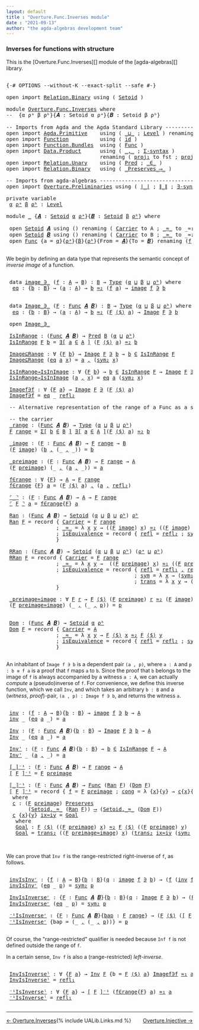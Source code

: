 ```yaml
---
layout: default
title : "Overture.Func.Inverses module"
date : "2021-09-13"
author: "the agda-algebras development team"
---
```


### <a id="inverses-for-functions-with-structure">Inverses for functions with structure</a>

This is the [Overture.Func.Inverses][] module of the [agda-algebras][] library.

<pre class="Agda">

<a id="319" class="Symbol">{-#</a> <a id="323" class="Keyword">OPTIONS</a> <a id="331" class="Pragma">--without-K</a> <a id="343" class="Pragma">--exact-split</a> <a id="357" class="Pragma">--safe</a> <a id="364" class="Symbol">#-}</a>

<a id="369" class="Keyword">open</a> <a id="374" class="Keyword">import</a> <a id="381" href="Relation.Binary.html" class="Module">Relation.Binary</a> <a id="397" class="Keyword">using</a> <a id="403" class="Symbol">(</a> <a id="405" href="Relation.Binary.Bundles.html#1009" class="Record">Setoid</a> <a id="412" class="Symbol">)</a>

<a id="415" class="Keyword">module</a> <a id="422" href="Overture.Func.Inverses.html" class="Module">Overture.Func.Inverses</a> <a id="445" class="Keyword">where</a>
<a id="451" class="Comment">--  {α ρᵃ β ρᵇ}{𝑨 : Setoid α ρᵃ}{𝑩 : Setoid β ρᵇ} </a>

<a id="503" class="Comment">-- Imports from Agda and the Agda Standard Library --------------------</a>
<a id="575" class="Keyword">open</a> <a id="580" class="Keyword">import</a> <a id="587" href="Agda.Primitive.html" class="Module">Agda.Primitive</a>    <a id="605" class="Keyword">using</a> <a id="611" class="Symbol">(</a> <a id="613" href="Agda.Primitive.html#810" class="Primitive Operator">_⊔_</a> <a id="617" class="Symbol">;</a> <a id="619" href="Agda.Primitive.html#597" class="Postulate">Level</a> <a id="625" class="Symbol">)</a> <a id="627" class="Keyword">renaming</a> <a id="636" class="Symbol">(</a> <a id="638" href="Agda.Primitive.html#326" class="Primitive">Set</a> <a id="642" class="Symbol">to</a> <a id="645" class="Primitive">Type</a> <a id="650" class="Symbol">)</a>
<a id="652" class="Keyword">open</a> <a id="657" class="Keyword">import</a> <a id="664" href="Function.html" class="Module">Function</a>          <a id="682" class="Keyword">using</a> <a id="688" class="Symbol">(</a> <a id="690" href="Function.Base.html#615" class="Function">id</a> <a id="693" class="Symbol">)</a>
<a id="695" class="Keyword">open</a> <a id="700" class="Keyword">import</a> <a id="707" href="Function.Bundles.html" class="Module">Function.Bundles</a>  <a id="725" class="Keyword">using</a> <a id="731" class="Symbol">(</a> <a id="733" href="Function.Bundles.html#1868" class="Record">Func</a> <a id="738" class="Symbol">)</a>
<a id="740" class="Keyword">open</a> <a id="745" class="Keyword">import</a> <a id="752" href="Data.Product.html" class="Module">Data.Product</a>      <a id="770" class="Keyword">using</a> <a id="776" class="Symbol">(</a> <a id="778" href="Agda.Builtin.Sigma.html#236" class="InductiveConstructor Operator">_,_</a> <a id="782" class="Symbol">;</a> <a id="784" href="Data.Product.html#916" class="Function">Σ-syntax</a> <a id="793" class="Symbol">)</a>
                              <a id="825" class="Keyword">renaming</a> <a id="834" class="Symbol">(</a> <a id="836" href="Agda.Builtin.Sigma.html#252" class="Field">proj₁</a> <a id="842" class="Symbol">to</a> <a id="845" class="Field">fst</a> <a id="849" class="Symbol">;</a> <a id="851" href="Agda.Builtin.Sigma.html#264" class="Field">proj₂</a> <a id="857" class="Symbol">to</a> <a id="860" class="Field">snd</a> <a id="864" class="Symbol">;</a> <a id="866" href="Data.Product.html#1167" class="Function Operator">_×_</a> <a id="870" class="Symbol">to</a> <a id="873" class="Function Operator">_∧_</a><a id="876" class="Symbol">)</a>
<a id="878" class="Keyword">open</a> <a id="883" class="Keyword">import</a> <a id="890" href="Relation.Unary.html" class="Module">Relation.Unary</a>    <a id="908" class="Keyword">using</a> <a id="914" class="Symbol">(</a> <a id="916" href="Relation.Unary.html#1101" class="Function">Pred</a> <a id="921" class="Symbol">;</a> <a id="923" href="Relation.Unary.html#1523" class="Function Operator">_∈_</a> <a id="927" class="Symbol">)</a>
<a id="929" class="Keyword">open</a> <a id="934" class="Keyword">import</a> <a id="941" href="Relation.Binary.html" class="Module">Relation.Binary</a>   <a id="959" class="Keyword">using</a> <a id="965" class="Symbol">(</a> <a id="967" href="Relation.Binary.Core.html#1563" class="Function Operator">_Preserves_⟶_</a> <a id="981" class="Symbol">)</a>

<a id="984" class="Comment">-- Imports from agda-algebras -----------------------------------------</a>
<a id="1056" class="Keyword">open</a> <a id="1061" class="Keyword">import</a> <a id="1068" href="Overture.Preliminaries.html" class="Module">Overture.Preliminaries</a> <a id="1091" class="Keyword">using</a> <a id="1097" class="Symbol">(</a> <a id="1099" href="Overture.Preliminaries.html#4383" class="Function Operator">∣_∣</a> <a id="1103" class="Symbol">;</a> <a id="1105" href="Overture.Preliminaries.html#4421" class="Function Operator">∥_∥</a> <a id="1109" class="Symbol">;</a> <a id="1111" href="Overture.Preliminaries.html#5626" class="Function">∃-syntax</a> <a id="1120" class="Symbol">)</a>

<a id="1123" class="Keyword">private</a> <a id="1131" class="Keyword">variable</a>
 <a id="1141" href="Overture.Func.Inverses.html#1141" class="Generalizable">α</a> <a id="1143" href="Overture.Func.Inverses.html#1143" class="Generalizable">ρᵃ</a> <a id="1146" href="Overture.Func.Inverses.html#1146" class="Generalizable">β</a> <a id="1148" href="Overture.Func.Inverses.html#1148" class="Generalizable">ρᵇ</a> <a id="1151" class="Symbol">:</a> <a id="1153" href="Agda.Primitive.html#597" class="Postulate">Level</a>

<a id="1160" class="Keyword">module</a> <a id="1167" href="Overture.Func.Inverses.html#1167" class="Module">_</a> <a id="1169" class="Symbol">{</a><a id="1170" href="Overture.Func.Inverses.html#1170" class="Bound">𝑨</a> <a id="1172" class="Symbol">:</a> <a id="1174" href="Relation.Binary.Bundles.html#1009" class="Record">Setoid</a> <a id="1181" href="Overture.Func.Inverses.html#1141" class="Generalizable">α</a> <a id="1183" href="Overture.Func.Inverses.html#1143" class="Generalizable">ρᵃ</a><a id="1185" class="Symbol">}{</a><a id="1187" href="Overture.Func.Inverses.html#1187" class="Bound">𝑩</a> <a id="1189" class="Symbol">:</a> <a id="1191" href="Relation.Binary.Bundles.html#1009" class="Record">Setoid</a> <a id="1198" href="Overture.Func.Inverses.html#1146" class="Generalizable">β</a> <a id="1200" href="Overture.Func.Inverses.html#1148" class="Generalizable">ρᵇ</a><a id="1202" class="Symbol">}</a> <a id="1204" class="Keyword">where</a>

 <a id="1212" class="Keyword">open</a> <a id="1217" href="Relation.Binary.Bundles.html#1009" class="Module">Setoid</a> <a id="1224" href="Overture.Func.Inverses.html#1170" class="Bound">𝑨</a> <a id="1226" class="Keyword">using</a> <a id="1232" class="Symbol">()</a> <a id="1235" class="Keyword">renaming</a> <a id="1244" class="Symbol">(</a> <a id="1246" href="Relation.Binary.Bundles.html#1072" class="Field">Carrier</a> <a id="1254" class="Symbol">to</a> <a id="1257" class="Field">A</a> <a id="1259" class="Symbol">;</a> <a id="1261" href="Relation.Binary.Bundles.html#1098" class="Field Operator">_≈_</a> <a id="1265" class="Symbol">to</a> <a id="1268" class="Field Operator">_≈₁_</a> <a id="1273" class="Symbol">;</a> <a id="1275" href="Relation.Binary.Structures.html#1568" class="Function">refl</a> <a id="1280" class="Symbol">to</a> <a id="1283" class="Function">refl₁</a> <a id="1289" class="Symbol">;</a> <a id="1291" href="Relation.Binary.Structures.html#1594" class="Function">sym</a> <a id="1295" class="Symbol">to</a> <a id="1298" class="Function">sym₁</a> <a id="1303" class="Symbol">;</a> <a id="1305" href="Relation.Binary.Structures.html#1620" class="Function">trans</a> <a id="1311" class="Symbol">to</a> <a id="1314" class="Function">trans₁</a> <a id="1321" class="Symbol">)</a>
 <a id="1324" class="Keyword">open</a> <a id="1329" href="Relation.Binary.Bundles.html#1009" class="Module">Setoid</a> <a id="1336" href="Overture.Func.Inverses.html#1187" class="Bound">𝑩</a> <a id="1338" class="Keyword">using</a> <a id="1344" class="Symbol">()</a> <a id="1347" class="Keyword">renaming</a> <a id="1356" class="Symbol">(</a> <a id="1358" href="Relation.Binary.Bundles.html#1072" class="Field">Carrier</a> <a id="1366" class="Symbol">to</a> <a id="1369" class="Field">B</a> <a id="1371" class="Symbol">;</a> <a id="1373" href="Relation.Binary.Bundles.html#1098" class="Field Operator">_≈_</a> <a id="1377" class="Symbol">to</a> <a id="1380" class="Field Operator">_≈₂_</a> <a id="1385" class="Symbol">;</a> <a id="1387" href="Relation.Binary.Structures.html#1568" class="Function">refl</a> <a id="1392" class="Symbol">to</a> <a id="1395" class="Function">refl₂</a> <a id="1401" class="Symbol">;</a> <a id="1403" href="Relation.Binary.Structures.html#1594" class="Function">sym</a> <a id="1407" class="Symbol">to</a> <a id="1410" class="Function">sym₂</a> <a id="1415" class="Symbol">;</a> <a id="1417" href="Relation.Binary.Structures.html#1620" class="Function">trans</a> <a id="1423" class="Symbol">to</a> <a id="1426" class="Function">trans₂</a> <a id="1433" class="Symbol">)</a>
 <a id="1436" class="Keyword">open</a> <a id="1441" href="Function.Bundles.html#1868" class="Module">Func</a> <a id="1446" class="Symbol">{</a><a id="1447" class="Argument">a</a> <a id="1449" class="Symbol">=</a> <a id="1451" href="Overture.Func.Inverses.html#1181" class="Bound">α</a><a id="1452" class="Symbol">}{</a><a id="1454" href="Overture.Func.Inverses.html#1183" class="Bound">ρᵃ</a><a id="1456" class="Symbol">}{</a><a id="1458" href="Overture.Func.Inverses.html#1198" class="Bound">β</a><a id="1459" class="Symbol">}{</a><a id="1461" href="Overture.Func.Inverses.html#1200" class="Bound">ρᵇ</a><a id="1463" class="Symbol">}{</a><a id="1465" class="Argument">From</a> <a id="1470" class="Symbol">=</a> <a id="1472" href="Overture.Func.Inverses.html#1170" class="Bound">𝑨</a><a id="1473" class="Symbol">}{</a><a id="1475" class="Argument">To</a> <a id="1478" class="Symbol">=</a> <a id="1480" href="Overture.Func.Inverses.html#1187" class="Bound">𝑩</a><a id="1481" class="Symbol">}</a> <a id="1483" class="Keyword">renaming</a> <a id="1492" class="Symbol">(</a><a id="1493" href="Function.Bundles.html#1919" class="Field">f</a> <a id="1495" class="Symbol">to</a> <a id="1498" class="Field">_⟨$⟩_</a> <a id="1504" class="Symbol">)</a>

</pre>

We begin by defining an data type that represents the semantic concept of *inverse image* of a function.

<pre class="Agda">

 <a id="1640" class="Keyword">data</a> <a id="1645" href="Overture.Func.Inverses.html#1645" class="Datatype Operator">image_∋_</a> <a id="1654" class="Symbol">(</a><a id="1655" href="Overture.Func.Inverses.html#1655" class="Bound">f</a> <a id="1657" class="Symbol">:</a> <a id="1659" href="Overture.Func.Inverses.html#1257" class="Function">A</a> <a id="1661" class="Symbol">→</a> <a id="1663" href="Overture.Func.Inverses.html#1369" class="Field">B</a><a id="1664" class="Symbol">)</a> <a id="1666" class="Symbol">:</a> <a id="1668" href="Overture.Func.Inverses.html#1369" class="Field">B</a> <a id="1670" class="Symbol">→</a> <a id="1672" href="Overture.Func.Inverses.html#645" class="Primitive">Type</a> <a id="1677" class="Symbol">(</a><a id="1678" href="Overture.Func.Inverses.html#1181" class="Bound">α</a> <a id="1680" href="Agda.Primitive.html#810" class="Primitive Operator">⊔</a> <a id="1682" href="Overture.Func.Inverses.html#1198" class="Bound">β</a> <a id="1684" href="Agda.Primitive.html#810" class="Primitive Operator">⊔</a> <a id="1686" href="Overture.Func.Inverses.html#1200" class="Bound">ρᵇ</a><a id="1688" class="Symbol">)</a> <a id="1690" class="Keyword">where</a>
  <a id="1698" href="Overture.Func.Inverses.html#1698" class="InductiveConstructor">eq</a> <a id="1701" class="Symbol">:</a> <a id="1703" class="Symbol">{</a><a id="1704" href="Overture.Func.Inverses.html#1704" class="Bound">b</a> <a id="1706" class="Symbol">:</a> <a id="1708" href="Overture.Func.Inverses.html#1369" class="Field">B</a><a id="1709" class="Symbol">}</a> <a id="1711" class="Symbol">→</a> <a id="1713" class="Symbol">(</a><a id="1714" href="Overture.Func.Inverses.html#1714" class="Bound">a</a> <a id="1716" class="Symbol">:</a> <a id="1718" href="Overture.Func.Inverses.html#1257" class="Function">A</a><a id="1719" class="Symbol">)</a> <a id="1721" class="Symbol">→</a> <a id="1723" href="Overture.Func.Inverses.html#1704" class="Bound">b</a> <a id="1725" href="Overture.Func.Inverses.html#1380" class="Field Operator">≈₂</a> <a id="1728" class="Symbol">(</a><a id="1729" href="Overture.Func.Inverses.html#1655" class="Bound">f</a> <a id="1731" href="Overture.Func.Inverses.html#1714" class="Bound">a</a><a id="1732" class="Symbol">)</a> <a id="1734" class="Symbol">→</a> <a id="1736" href="Overture.Func.Inverses.html#1645" class="Datatype Operator">image</a> <a id="1742" href="Overture.Func.Inverses.html#1655" class="Bound">f</a> <a id="1744" href="Overture.Func.Inverses.html#1645" class="Datatype Operator">∋</a> <a id="1746" href="Overture.Func.Inverses.html#1704" class="Bound">b</a>


 <a id="1751" class="Keyword">data</a> <a id="1756" href="Overture.Func.Inverses.html#1756" class="Datatype Operator">Image_∋_</a> <a id="1765" class="Symbol">(</a><a id="1766" href="Overture.Func.Inverses.html#1766" class="Bound">F</a> <a id="1768" class="Symbol">:</a> <a id="1770" href="Function.Bundles.html#1868" class="Record">Func</a> <a id="1775" href="Overture.Func.Inverses.html#1170" class="Bound">𝑨</a> <a id="1777" href="Overture.Func.Inverses.html#1187" class="Bound">𝑩</a><a id="1778" class="Symbol">)</a> <a id="1780" class="Symbol">:</a> <a id="1782" href="Overture.Func.Inverses.html#1369" class="Field">B</a> <a id="1784" class="Symbol">→</a> <a id="1786" href="Overture.Func.Inverses.html#645" class="Primitive">Type</a> <a id="1791" class="Symbol">(</a><a id="1792" href="Overture.Func.Inverses.html#1181" class="Bound">α</a> <a id="1794" href="Agda.Primitive.html#810" class="Primitive Operator">⊔</a> <a id="1796" href="Overture.Func.Inverses.html#1198" class="Bound">β</a> <a id="1798" href="Agda.Primitive.html#810" class="Primitive Operator">⊔</a> <a id="1800" href="Overture.Func.Inverses.html#1200" class="Bound">ρᵇ</a><a id="1802" class="Symbol">)</a> <a id="1804" class="Keyword">where</a>
  <a id="1812" href="Overture.Func.Inverses.html#1812" class="InductiveConstructor">eq</a> <a id="1815" class="Symbol">:</a> <a id="1817" class="Symbol">{</a><a id="1818" href="Overture.Func.Inverses.html#1818" class="Bound">b</a> <a id="1820" class="Symbol">:</a> <a id="1822" href="Overture.Func.Inverses.html#1369" class="Field">B</a><a id="1823" class="Symbol">}</a> <a id="1825" class="Symbol">→</a> <a id="1827" class="Symbol">(</a><a id="1828" href="Overture.Func.Inverses.html#1828" class="Bound">a</a> <a id="1830" class="Symbol">:</a> <a id="1832" href="Overture.Func.Inverses.html#1257" class="Function">A</a><a id="1833" class="Symbol">)</a> <a id="1835" class="Symbol">→</a> <a id="1837" href="Overture.Func.Inverses.html#1818" class="Bound">b</a> <a id="1839" href="Overture.Func.Inverses.html#1380" class="Field Operator">≈₂</a> <a id="1842" class="Symbol">(</a><a id="1843" href="Overture.Func.Inverses.html#1766" class="Bound">F</a> <a id="1845" href="Overture.Func.Inverses.html#1498" class="Field Operator">⟨$⟩</a> <a id="1849" href="Overture.Func.Inverses.html#1828" class="Bound">a</a><a id="1850" class="Symbol">)</a> <a id="1852" class="Symbol">→</a> <a id="1854" href="Overture.Func.Inverses.html#1756" class="Datatype Operator">Image</a> <a id="1860" href="Overture.Func.Inverses.html#1766" class="Bound">F</a> <a id="1862" href="Overture.Func.Inverses.html#1756" class="Datatype Operator">∋</a> <a id="1864" href="Overture.Func.Inverses.html#1818" class="Bound">b</a>

 <a id="1868" class="Keyword">open</a> <a id="1873" href="Overture.Func.Inverses.html#1756" class="Module Operator">Image_∋_</a>

 <a id="1884" href="Overture.Func.Inverses.html#1884" class="Function">IsInRange</a> <a id="1894" class="Symbol">:</a> <a id="1896" class="Symbol">(</a><a id="1897" href="Function.Bundles.html#1868" class="Record">Func</a> <a id="1902" href="Overture.Func.Inverses.html#1170" class="Bound">𝑨</a> <a id="1904" href="Overture.Func.Inverses.html#1187" class="Bound">𝑩</a><a id="1905" class="Symbol">)</a> <a id="1907" class="Symbol">→</a> <a id="1909" href="Relation.Unary.html#1101" class="Function">Pred</a> <a id="1914" href="Overture.Func.Inverses.html#1369" class="Field">B</a> <a id="1916" class="Symbol">(</a><a id="1917" href="Overture.Func.Inverses.html#1181" class="Bound">α</a> <a id="1919" href="Agda.Primitive.html#810" class="Primitive Operator">⊔</a> <a id="1921" href="Overture.Func.Inverses.html#1200" class="Bound">ρᵇ</a><a id="1923" class="Symbol">)</a>
 <a id="1926" href="Overture.Func.Inverses.html#1884" class="Function">IsInRange</a> <a id="1936" href="Overture.Func.Inverses.html#1936" class="Bound">F</a> <a id="1938" href="Overture.Func.Inverses.html#1938" class="Bound">b</a> <a id="1940" class="Symbol">=</a> <a id="1942" href="Overture.Preliminaries.html#5626" class="Function">∃[</a> <a id="1945" href="Overture.Func.Inverses.html#1945" class="Bound">a</a> <a id="1947" href="Overture.Preliminaries.html#5626" class="Function">∈</a> <a id="1949" href="Overture.Preliminaries.html#5626" class="Function">A</a> <a id="1951" href="Overture.Preliminaries.html#5626" class="Function">]</a> <a id="1953" class="Symbol">(</a><a id="1954" href="Overture.Func.Inverses.html#1936" class="Bound">F</a> <a id="1956" href="Overture.Func.Inverses.html#1498" class="Field Operator">⟨$⟩</a> <a id="1960" href="Overture.Func.Inverses.html#1945" class="Bound">a</a><a id="1961" class="Symbol">)</a> <a id="1963" href="Overture.Func.Inverses.html#1380" class="Field Operator">≈₂</a> <a id="1966" href="Overture.Func.Inverses.html#1938" class="Bound">b</a>

 <a id="1970" href="Overture.Func.Inverses.html#1970" class="Function">Image⊆Range</a> <a id="1982" class="Symbol">:</a> <a id="1984" class="Symbol">∀</a> <a id="1986" class="Symbol">{</a><a id="1987" href="Overture.Func.Inverses.html#1987" class="Bound">F</a> <a id="1989" href="Overture.Func.Inverses.html#1989" class="Bound">b</a><a id="1990" class="Symbol">}</a> <a id="1992" class="Symbol">→</a> <a id="1994" href="Overture.Func.Inverses.html#1756" class="Datatype Operator">Image</a> <a id="2000" href="Overture.Func.Inverses.html#1987" class="Bound">F</a> <a id="2002" href="Overture.Func.Inverses.html#1756" class="Datatype Operator">∋</a> <a id="2004" href="Overture.Func.Inverses.html#1989" class="Bound">b</a> <a id="2006" class="Symbol">→</a> <a id="2008" href="Overture.Func.Inverses.html#1989" class="Bound">b</a> <a id="2010" href="Relation.Unary.html#1523" class="Function Operator">∈</a> <a id="2012" href="Overture.Func.Inverses.html#1884" class="Function">IsInRange</a> <a id="2022" href="Overture.Func.Inverses.html#1987" class="Bound">F</a>
 <a id="2025" href="Overture.Func.Inverses.html#1970" class="Function">Image⊆Range</a> <a id="2037" class="Symbol">(</a><a id="2038" href="Overture.Func.Inverses.html#1812" class="InductiveConstructor">eq</a> <a id="2041" href="Overture.Func.Inverses.html#2041" class="Bound">a</a> <a id="2043" href="Overture.Func.Inverses.html#2043" class="Bound">x</a><a id="2044" class="Symbol">)</a> <a id="2046" class="Symbol">=</a> <a id="2048" href="Overture.Func.Inverses.html#2041" class="Bound">a</a> <a id="2050" href="Agda.Builtin.Sigma.html#236" class="InductiveConstructor Operator">,</a> <a id="2052" class="Symbol">(</a><a id="2053" href="Overture.Func.Inverses.html#1410" class="Function">sym₂</a> <a id="2058" href="Overture.Func.Inverses.html#2043" class="Bound">x</a><a id="2059" class="Symbol">)</a>

 <a id="2063" href="Overture.Func.Inverses.html#2063" class="Function">IsInRange→IsInImage</a> <a id="2083" class="Symbol">:</a> <a id="2085" class="Symbol">∀</a> <a id="2087" class="Symbol">{</a><a id="2088" href="Overture.Func.Inverses.html#2088" class="Bound">F</a> <a id="2090" href="Overture.Func.Inverses.html#2090" class="Bound">b</a><a id="2091" class="Symbol">}</a> <a id="2093" class="Symbol">→</a> <a id="2095" href="Overture.Func.Inverses.html#2090" class="Bound">b</a> <a id="2097" href="Relation.Unary.html#1523" class="Function Operator">∈</a> <a id="2099" href="Overture.Func.Inverses.html#1884" class="Function">IsInRange</a> <a id="2109" href="Overture.Func.Inverses.html#2088" class="Bound">F</a> <a id="2111" class="Symbol">→</a> <a id="2113" href="Overture.Func.Inverses.html#1756" class="Datatype Operator">Image</a> <a id="2119" href="Overture.Func.Inverses.html#2088" class="Bound">F</a> <a id="2121" href="Overture.Func.Inverses.html#1756" class="Datatype Operator">∋</a> <a id="2123" href="Overture.Func.Inverses.html#2090" class="Bound">b</a>
 <a id="2126" href="Overture.Func.Inverses.html#2063" class="Function">IsInRange→IsInImage</a> <a id="2146" class="Symbol">(</a><a id="2147" href="Overture.Func.Inverses.html#2147" class="Bound">a</a> <a id="2149" href="Agda.Builtin.Sigma.html#236" class="InductiveConstructor Operator">,</a> <a id="2151" href="Overture.Func.Inverses.html#2151" class="Bound">x</a><a id="2152" class="Symbol">)</a> <a id="2154" class="Symbol">=</a> <a id="2156" href="Overture.Func.Inverses.html#1812" class="InductiveConstructor">eq</a> <a id="2159" href="Overture.Func.Inverses.html#2147" class="Bound">a</a> <a id="2161" class="Symbol">(</a><a id="2162" href="Overture.Func.Inverses.html#1410" class="Function">sym₂</a> <a id="2167" href="Overture.Func.Inverses.html#2151" class="Bound">x</a><a id="2168" class="Symbol">)</a>

 <a id="2172" href="Overture.Func.Inverses.html#2172" class="Function">Imagef∋f</a> <a id="2181" class="Symbol">:</a> <a id="2183" class="Symbol">∀</a> <a id="2185" class="Symbol">{</a><a id="2186" href="Overture.Func.Inverses.html#2186" class="Bound">F</a> <a id="2188" href="Overture.Func.Inverses.html#2188" class="Bound">a</a><a id="2189" class="Symbol">}</a> <a id="2191" class="Symbol">→</a> <a id="2193" href="Overture.Func.Inverses.html#1756" class="Datatype Operator">Image</a> <a id="2199" href="Overture.Func.Inverses.html#2186" class="Bound">F</a> <a id="2201" href="Overture.Func.Inverses.html#1756" class="Datatype Operator">∋</a> <a id="2203" class="Symbol">(</a><a id="2204" href="Overture.Func.Inverses.html#2186" class="Bound">F</a> <a id="2206" href="Overture.Func.Inverses.html#1498" class="Field Operator">⟨$⟩</a> <a id="2210" href="Overture.Func.Inverses.html#2188" class="Bound">a</a><a id="2211" class="Symbol">)</a>
 <a id="2214" href="Overture.Func.Inverses.html#2172" class="Function">Imagef∋f</a> <a id="2223" class="Symbol">=</a> <a id="2225" href="Overture.Func.Inverses.html#1812" class="InductiveConstructor">eq</a> <a id="2228" class="Symbol">_</a> <a id="2230" href="Overture.Func.Inverses.html#1395" class="Function">refl₂</a>

 <a id="2238" class="Comment">-- Alternative representation of the range of a Func as a setoid</a>

 <a id="2305" class="Comment">-- the carrier</a>
 <a id="2321" href="Overture.Func.Inverses.html#2321" class="Function Operator">_range</a> <a id="2328" class="Symbol">:</a> <a id="2330" class="Symbol">(</a><a id="2331" href="Function.Bundles.html#1868" class="Record">Func</a> <a id="2336" href="Overture.Func.Inverses.html#1170" class="Bound">𝑨</a> <a id="2338" href="Overture.Func.Inverses.html#1187" class="Bound">𝑩</a><a id="2339" class="Symbol">)</a> <a id="2341" class="Symbol">→</a> <a id="2343" href="Overture.Func.Inverses.html#645" class="Primitive">Type</a> <a id="2348" class="Symbol">(</a><a id="2349" href="Overture.Func.Inverses.html#1181" class="Bound">α</a> <a id="2351" href="Agda.Primitive.html#810" class="Primitive Operator">⊔</a> <a id="2353" href="Overture.Func.Inverses.html#1198" class="Bound">β</a> <a id="2355" href="Agda.Primitive.html#810" class="Primitive Operator">⊔</a> <a id="2357" href="Overture.Func.Inverses.html#1200" class="Bound">ρᵇ</a><a id="2359" class="Symbol">)</a>
 <a id="2362" href="Overture.Func.Inverses.html#2362" class="Bound">F</a> <a id="2364" href="Overture.Func.Inverses.html#2321" class="Function Operator">range</a> <a id="2370" class="Symbol">=</a> <a id="2372" href="Data.Product.html#916" class="Function">Σ[</a> <a id="2375" href="Overture.Func.Inverses.html#2375" class="Bound">b</a> <a id="2377" href="Data.Product.html#916" class="Function">∈</a> <a id="2379" href="Overture.Func.Inverses.html#1369" class="Field">B</a> <a id="2381" href="Data.Product.html#916" class="Function">]</a> <a id="2383" href="Overture.Preliminaries.html#5626" class="Function">∃[</a> <a id="2386" href="Overture.Func.Inverses.html#2386" class="Bound">a</a> <a id="2388" href="Overture.Preliminaries.html#5626" class="Function">∈</a> <a id="2390" href="Overture.Preliminaries.html#5626" class="Function">A</a> <a id="2392" href="Overture.Preliminaries.html#5626" class="Function">]</a><a id="2393" class="Symbol">(</a><a id="2394" href="Overture.Func.Inverses.html#2362" class="Bound">F</a> <a id="2396" href="Overture.Func.Inverses.html#1498" class="Field Operator">⟨$⟩</a> <a id="2400" href="Overture.Func.Inverses.html#2386" class="Bound">a</a><a id="2401" class="Symbol">)</a> <a id="2403" href="Overture.Func.Inverses.html#1380" class="Field Operator">≈₂</a> <a id="2406" href="Overture.Func.Inverses.html#2375" class="Bound">b</a>

 <a id="2410" href="Overture.Func.Inverses.html#2410" class="Function Operator">_image</a> <a id="2417" class="Symbol">:</a> <a id="2419" class="Symbol">(</a><a id="2420" href="Overture.Func.Inverses.html#2420" class="Bound">F</a> <a id="2422" class="Symbol">:</a> <a id="2424" href="Function.Bundles.html#1868" class="Record">Func</a> <a id="2429" href="Overture.Func.Inverses.html#1170" class="Bound">𝑨</a> <a id="2431" href="Overture.Func.Inverses.html#1187" class="Bound">𝑩</a><a id="2432" class="Symbol">)</a> <a id="2434" class="Symbol">→</a> <a id="2436" href="Overture.Func.Inverses.html#2420" class="Bound">F</a> <a id="2438" href="Overture.Func.Inverses.html#2321" class="Function Operator">range</a> <a id="2444" class="Symbol">→</a> <a id="2446" href="Overture.Func.Inverses.html#1369" class="Field">B</a>
 <a id="2449" class="Symbol">(</a><a id="2450" href="Overture.Func.Inverses.html#2450" class="Bound">F</a> <a id="2452" href="Overture.Func.Inverses.html#2410" class="Function Operator">image</a><a id="2457" class="Symbol">)</a> <a id="2459" class="Symbol">(</a><a id="2460" href="Overture.Func.Inverses.html#2460" class="Bound">b</a> <a id="2462" href="Agda.Builtin.Sigma.html#236" class="InductiveConstructor Operator">,</a> <a id="2464" class="Symbol">(_</a> <a id="2467" href="Agda.Builtin.Sigma.html#236" class="InductiveConstructor Operator">,</a> <a id="2469" class="Symbol">_))</a> <a id="2473" class="Symbol">=</a> <a id="2475" href="Overture.Func.Inverses.html#2460" class="Bound">b</a>

 <a id="2479" href="Overture.Func.Inverses.html#2479" class="Function Operator">_preimage</a> <a id="2489" class="Symbol">:</a> <a id="2491" class="Symbol">(</a><a id="2492" href="Overture.Func.Inverses.html#2492" class="Bound">F</a> <a id="2494" class="Symbol">:</a> <a id="2496" href="Function.Bundles.html#1868" class="Record">Func</a> <a id="2501" href="Overture.Func.Inverses.html#1170" class="Bound">𝑨</a> <a id="2503" href="Overture.Func.Inverses.html#1187" class="Bound">𝑩</a><a id="2504" class="Symbol">)</a> <a id="2506" class="Symbol">→</a> <a id="2508" href="Overture.Func.Inverses.html#2492" class="Bound">F</a> <a id="2510" href="Overture.Func.Inverses.html#2321" class="Function Operator">range</a> <a id="2516" class="Symbol">→</a> <a id="2518" href="Overture.Func.Inverses.html#1257" class="Function">A</a>
 <a id="2521" class="Symbol">(</a><a id="2522" href="Overture.Func.Inverses.html#2522" class="Bound">F</a> <a id="2524" href="Overture.Func.Inverses.html#2479" class="Function Operator">preimage</a><a id="2532" class="Symbol">)</a> <a id="2534" class="Symbol">(_</a> <a id="2537" href="Agda.Builtin.Sigma.html#236" class="InductiveConstructor Operator">,</a> <a id="2539" class="Symbol">(</a><a id="2540" href="Overture.Func.Inverses.html#2540" class="Bound">a</a> <a id="2542" href="Agda.Builtin.Sigma.html#236" class="InductiveConstructor Operator">,</a> <a id="2544" class="Symbol">_))</a> <a id="2548" class="Symbol">=</a> <a id="2550" href="Overture.Func.Inverses.html#2540" class="Bound">a</a>

 <a id="2554" href="Overture.Func.Inverses.html#2554" class="Function">f∈range</a> <a id="2562" class="Symbol">:</a> <a id="2564" class="Symbol">∀</a> <a id="2566" class="Symbol">{</a><a id="2567" href="Overture.Func.Inverses.html#2567" class="Bound">F</a><a id="2568" class="Symbol">}</a> <a id="2570" class="Symbol">→</a> <a id="2572" href="Overture.Func.Inverses.html#1257" class="Function">A</a> <a id="2574" class="Symbol">→</a> <a id="2576" href="Overture.Func.Inverses.html#2567" class="Bound">F</a> <a id="2578" href="Overture.Func.Inverses.html#2321" class="Function Operator">range</a>
 <a id="2585" href="Overture.Func.Inverses.html#2554" class="Function">f∈range</a> <a id="2593" class="Symbol">{</a><a id="2594" href="Overture.Func.Inverses.html#2594" class="Bound">F</a><a id="2595" class="Symbol">}</a> <a id="2597" href="Overture.Func.Inverses.html#2597" class="Bound">a</a> <a id="2599" class="Symbol">=</a> <a id="2601" class="Symbol">(</a><a id="2602" href="Overture.Func.Inverses.html#2594" class="Bound">F</a> <a id="2604" href="Overture.Func.Inverses.html#1498" class="Field Operator">⟨$⟩</a> <a id="2608" href="Overture.Func.Inverses.html#2597" class="Bound">a</a><a id="2609" class="Symbol">)</a> <a id="2611" href="Agda.Builtin.Sigma.html#236" class="InductiveConstructor Operator">,</a> <a id="2613" class="Symbol">(</a><a id="2614" href="Overture.Func.Inverses.html#2597" class="Bound">a</a> <a id="2616" href="Agda.Builtin.Sigma.html#236" class="InductiveConstructor Operator">,</a> <a id="2618" href="Overture.Func.Inverses.html#1395" class="Function">refl₂</a><a id="2623" class="Symbol">)</a>

 <a id="2627" href="Overture.Func.Inverses.html#2627" class="Function Operator">⌜_⌝</a> <a id="2631" class="Symbol">:</a> <a id="2633" class="Symbol">(</a><a id="2634" href="Overture.Func.Inverses.html#2634" class="Bound">F</a> <a id="2636" class="Symbol">:</a> <a id="2638" href="Function.Bundles.html#1868" class="Record">Func</a> <a id="2643" href="Overture.Func.Inverses.html#1170" class="Bound">𝑨</a> <a id="2645" href="Overture.Func.Inverses.html#1187" class="Bound">𝑩</a><a id="2646" class="Symbol">)</a> <a id="2648" class="Symbol">→</a> <a id="2650" href="Overture.Func.Inverses.html#1257" class="Function">A</a> <a id="2652" class="Symbol">→</a> <a id="2654" href="Overture.Func.Inverses.html#2634" class="Bound">F</a> <a id="2656" href="Overture.Func.Inverses.html#2321" class="Function Operator">range</a>
 <a id="2663" href="Overture.Func.Inverses.html#2627" class="Function Operator">⌜</a> <a id="2665" href="Overture.Func.Inverses.html#2665" class="Bound">F</a> <a id="2667" href="Overture.Func.Inverses.html#2627" class="Function Operator">⌝</a> <a id="2669" href="Overture.Func.Inverses.html#2669" class="Bound">a</a> <a id="2671" class="Symbol">=</a> <a id="2673" href="Overture.Func.Inverses.html#2554" class="Function">f∈range</a><a id="2680" class="Symbol">{</a><a id="2681" href="Overture.Func.Inverses.html#2665" class="Bound">F</a><a id="2682" class="Symbol">}</a> <a id="2684" href="Overture.Func.Inverses.html#2669" class="Bound">a</a>

 <a id="2688" href="Overture.Func.Inverses.html#2688" class="Function">Ran</a> <a id="2692" class="Symbol">:</a> <a id="2694" class="Symbol">(</a><a id="2695" href="Function.Bundles.html#1868" class="Record">Func</a> <a id="2700" href="Overture.Func.Inverses.html#1170" class="Bound">𝑨</a> <a id="2702" href="Overture.Func.Inverses.html#1187" class="Bound">𝑩</a><a id="2703" class="Symbol">)</a> <a id="2705" class="Symbol">→</a> <a id="2707" href="Relation.Binary.Bundles.html#1009" class="Record">Setoid</a> <a id="2714" class="Symbol">(</a><a id="2715" href="Overture.Func.Inverses.html#1181" class="Bound">α</a> <a id="2717" href="Agda.Primitive.html#810" class="Primitive Operator">⊔</a> <a id="2719" href="Overture.Func.Inverses.html#1198" class="Bound">β</a> <a id="2721" href="Agda.Primitive.html#810" class="Primitive Operator">⊔</a> <a id="2723" href="Overture.Func.Inverses.html#1200" class="Bound">ρᵇ</a><a id="2725" class="Symbol">)</a> <a id="2727" href="Overture.Func.Inverses.html#1200" class="Bound">ρᵇ</a>
 <a id="2731" href="Overture.Func.Inverses.html#2688" class="Function">Ran</a> <a id="2735" href="Overture.Func.Inverses.html#2735" class="Bound">F</a> <a id="2737" class="Symbol">=</a> <a id="2739" class="Keyword">record</a> <a id="2746" class="Symbol">{</a> <a id="2748" href="Relation.Binary.Bundles.html#1072" class="Field">Carrier</a> <a id="2756" class="Symbol">=</a> <a id="2758" href="Overture.Func.Inverses.html#2735" class="Bound">F</a> <a id="2760" href="Overture.Func.Inverses.html#2321" class="Function Operator">range</a>
                <a id="2782" class="Symbol">;</a> <a id="2784" href="Relation.Binary.Bundles.html#1098" class="Field Operator">_≈_</a> <a id="2788" class="Symbol">=</a> <a id="2790" class="Symbol">λ</a> <a id="2792" href="Overture.Func.Inverses.html#2792" class="Bound">x</a> <a id="2794" href="Overture.Func.Inverses.html#2794" class="Bound">y</a> <a id="2796" class="Symbol">→</a> <a id="2798" class="Symbol">((</a><a id="2800" href="Overture.Func.Inverses.html#2735" class="Bound">F</a> <a id="2802" href="Overture.Func.Inverses.html#2410" class="Function Operator">image</a><a id="2807" class="Symbol">)</a> <a id="2809" href="Overture.Func.Inverses.html#2792" class="Bound">x</a><a id="2810" class="Symbol">)</a> <a id="2812" href="Overture.Func.Inverses.html#1380" class="Field Operator">≈₂</a> <a id="2815" class="Symbol">((</a><a id="2817" href="Overture.Func.Inverses.html#2735" class="Bound">F</a> <a id="2819" href="Overture.Func.Inverses.html#2410" class="Function Operator">image</a><a id="2824" class="Symbol">)</a> <a id="2826" href="Overture.Func.Inverses.html#2794" class="Bound">y</a><a id="2827" class="Symbol">)</a>
                <a id="2845" class="Symbol">;</a> <a id="2847" href="Relation.Binary.Bundles.html#1132" class="Field">isEquivalence</a> <a id="2861" class="Symbol">=</a> <a id="2863" class="Keyword">record</a> <a id="2870" class="Symbol">{</a> <a id="2872" href="Relation.Binary.Structures.html#1568" class="Field">refl</a> <a id="2877" class="Symbol">=</a> <a id="2879" href="Overture.Func.Inverses.html#1395" class="Function">refl₂</a> <a id="2885" class="Symbol">;</a> <a id="2887" href="Relation.Binary.Structures.html#1594" class="Field">sym</a> <a id="2891" class="Symbol">=</a> <a id="2893" href="Overture.Func.Inverses.html#1410" class="Function">sym₂</a> <a id="2898" class="Symbol">;</a> <a id="2900" href="Relation.Binary.Structures.html#1620" class="Field">trans</a> <a id="2906" class="Symbol">=</a> <a id="2908" href="Overture.Func.Inverses.html#1426" class="Function">trans₂</a> <a id="2915" class="Symbol">}</a>
                <a id="2933" class="Symbol">}</a>

 <a id="2937" href="Overture.Func.Inverses.html#2937" class="Function">RRan</a> <a id="2942" class="Symbol">:</a> <a id="2944" class="Symbol">(</a><a id="2945" href="Function.Bundles.html#1868" class="Record">Func</a> <a id="2950" href="Overture.Func.Inverses.html#1170" class="Bound">𝑨</a> <a id="2952" href="Overture.Func.Inverses.html#1187" class="Bound">𝑩</a><a id="2953" class="Symbol">)</a> <a id="2955" class="Symbol">→</a> <a id="2957" href="Relation.Binary.Bundles.html#1009" class="Record">Setoid</a> <a id="2964" class="Symbol">(</a><a id="2965" href="Overture.Func.Inverses.html#1181" class="Bound">α</a> <a id="2967" href="Agda.Primitive.html#810" class="Primitive Operator">⊔</a> <a id="2969" href="Overture.Func.Inverses.html#1198" class="Bound">β</a> <a id="2971" href="Agda.Primitive.html#810" class="Primitive Operator">⊔</a> <a id="2973" href="Overture.Func.Inverses.html#1200" class="Bound">ρᵇ</a><a id="2975" class="Symbol">)</a> <a id="2977" class="Symbol">(</a><a id="2978" href="Overture.Func.Inverses.html#1183" class="Bound">ρᵃ</a> <a id="2981" href="Agda.Primitive.html#810" class="Primitive Operator">⊔</a> <a id="2983" href="Overture.Func.Inverses.html#1200" class="Bound">ρᵇ</a><a id="2985" class="Symbol">)</a>
 <a id="2988" href="Overture.Func.Inverses.html#2937" class="Function">RRan</a> <a id="2993" href="Overture.Func.Inverses.html#2993" class="Bound">F</a> <a id="2995" class="Symbol">=</a> <a id="2997" class="Keyword">record</a> <a id="3004" class="Symbol">{</a> <a id="3006" href="Relation.Binary.Bundles.html#1072" class="Field">Carrier</a> <a id="3014" class="Symbol">=</a> <a id="3016" href="Overture.Func.Inverses.html#2993" class="Bound">F</a> <a id="3018" href="Overture.Func.Inverses.html#2321" class="Function Operator">range</a>
                <a id="3040" class="Symbol">;</a> <a id="3042" href="Relation.Binary.Bundles.html#1098" class="Field Operator">_≈_</a> <a id="3046" class="Symbol">=</a> <a id="3048" class="Symbol">λ</a> <a id="3050" href="Overture.Func.Inverses.html#3050" class="Bound">x</a> <a id="3052" href="Overture.Func.Inverses.html#3052" class="Bound">y</a> <a id="3054" class="Symbol">→</a>  <a id="3057" class="Symbol">((</a><a id="3059" href="Overture.Func.Inverses.html#2993" class="Bound">F</a> <a id="3061" href="Overture.Func.Inverses.html#2479" class="Function Operator">preimage</a><a id="3069" class="Symbol">)</a> <a id="3071" href="Overture.Func.Inverses.html#3050" class="Bound">x</a><a id="3072" class="Symbol">)</a> <a id="3074" href="Overture.Func.Inverses.html#1268" class="Function Operator">≈₁</a> <a id="3077" class="Symbol">((</a><a id="3079" href="Overture.Func.Inverses.html#2993" class="Bound">F</a> <a id="3081" href="Overture.Func.Inverses.html#2479" class="Function Operator">preimage</a><a id="3089" class="Symbol">)</a> <a id="3091" href="Overture.Func.Inverses.html#3052" class="Bound">y</a><a id="3092" class="Symbol">)</a> <a id="3094" href="Overture.Func.Inverses.html#873" class="Function Operator">∧</a> <a id="3096" class="Symbol">((</a><a id="3098" href="Overture.Func.Inverses.html#2993" class="Bound">F</a> <a id="3100" href="Overture.Func.Inverses.html#2410" class="Function Operator">image</a><a id="3105" class="Symbol">)</a> <a id="3107" href="Overture.Func.Inverses.html#3050" class="Bound">x</a><a id="3108" class="Symbol">)</a> <a id="3110" href="Overture.Func.Inverses.html#1380" class="Field Operator">≈₂</a> <a id="3113" class="Symbol">((</a><a id="3115" href="Overture.Func.Inverses.html#2993" class="Bound">F</a> <a id="3117" href="Overture.Func.Inverses.html#2410" class="Function Operator">image</a><a id="3122" class="Symbol">)</a> <a id="3124" href="Overture.Func.Inverses.html#3052" class="Bound">y</a><a id="3125" class="Symbol">)</a>
                <a id="3143" class="Symbol">;</a> <a id="3145" href="Relation.Binary.Bundles.html#1132" class="Field">isEquivalence</a> <a id="3159" class="Symbol">=</a> <a id="3161" class="Keyword">record</a> <a id="3168" class="Symbol">{</a> <a id="3170" href="Relation.Binary.Structures.html#1568" class="Field">refl</a> <a id="3175" class="Symbol">=</a> <a id="3177" href="Overture.Func.Inverses.html#1283" class="Function">refl₁</a> <a id="3183" href="Agda.Builtin.Sigma.html#236" class="InductiveConstructor Operator">,</a> <a id="3185" href="Overture.Func.Inverses.html#1395" class="Function">refl₂</a>
                                         <a id="3232" class="Symbol">;</a> <a id="3234" href="Relation.Binary.Structures.html#1594" class="Field">sym</a> <a id="3238" class="Symbol">=</a> <a id="3240" class="Symbol">λ</a> <a id="3242" href="Overture.Func.Inverses.html#3242" class="Bound">x</a> <a id="3244" class="Symbol">→</a> <a id="3246" class="Symbol">(</a><a id="3247" href="Overture.Func.Inverses.html#1298" class="Function">sym₁</a> <a id="3252" href="Overture.Preliminaries.html#4383" class="Function Operator">∣</a> <a id="3254" href="Overture.Func.Inverses.html#3242" class="Bound">x</a> <a id="3256" href="Overture.Preliminaries.html#4383" class="Function Operator">∣</a><a id="3257" class="Symbol">)</a> <a id="3259" href="Agda.Builtin.Sigma.html#236" class="InductiveConstructor Operator">,</a> <a id="3261" class="Symbol">(</a><a id="3262" href="Overture.Func.Inverses.html#1410" class="Function">sym₂</a> <a id="3267" href="Overture.Preliminaries.html#4421" class="Function Operator">∥</a> <a id="3269" href="Overture.Func.Inverses.html#3242" class="Bound">x</a> <a id="3271" href="Overture.Preliminaries.html#4421" class="Function Operator">∥</a><a id="3272" class="Symbol">)</a>
                                         <a id="3315" class="Symbol">;</a> <a id="3317" href="Relation.Binary.Structures.html#1620" class="Field">trans</a> <a id="3323" class="Symbol">=</a> <a id="3325" class="Symbol">λ</a> <a id="3327" href="Overture.Func.Inverses.html#3327" class="Bound">x</a> <a id="3329" href="Overture.Func.Inverses.html#3329" class="Bound">y</a> <a id="3331" class="Symbol">→</a> <a id="3333" class="Symbol">(</a><a id="3334" href="Overture.Func.Inverses.html#1314" class="Function">trans₁</a> <a id="3341" href="Overture.Preliminaries.html#4383" class="Function Operator">∣</a> <a id="3343" href="Overture.Func.Inverses.html#3327" class="Bound">x</a> <a id="3345" href="Overture.Preliminaries.html#4383" class="Function Operator">∣</a> <a id="3347" href="Overture.Preliminaries.html#4383" class="Function Operator">∣</a> <a id="3349" href="Overture.Func.Inverses.html#3329" class="Bound">y</a> <a id="3351" href="Overture.Preliminaries.html#4383" class="Function Operator">∣</a><a id="3352" class="Symbol">)</a> <a id="3354" href="Agda.Builtin.Sigma.html#236" class="InductiveConstructor Operator">,</a> <a id="3356" class="Symbol">(</a><a id="3357" href="Overture.Func.Inverses.html#1426" class="Function">trans₂</a> <a id="3364" href="Overture.Preliminaries.html#4421" class="Function Operator">∥</a> <a id="3366" href="Overture.Func.Inverses.html#3327" class="Bound">x</a> <a id="3368" href="Overture.Preliminaries.html#4421" class="Function Operator">∥</a> <a id="3370" href="Overture.Preliminaries.html#4421" class="Function Operator">∥</a> <a id="3372" href="Overture.Func.Inverses.html#3329" class="Bound">y</a> <a id="3374" href="Overture.Preliminaries.html#4421" class="Function Operator">∥</a><a id="3375" class="Symbol">)</a> <a id="3377" class="Symbol">}</a>
                <a id="3395" class="Symbol">}</a>

 <a id="3399" href="Overture.Func.Inverses.html#3399" class="Function Operator">_preimage≈image</a> <a id="3415" class="Symbol">:</a> <a id="3417" class="Symbol">∀</a> <a id="3419" href="Overture.Func.Inverses.html#3419" class="Bound">F</a> <a id="3421" href="Overture.Func.Inverses.html#3421" class="Bound">r</a> <a id="3423" class="Symbol">→</a> <a id="3425" href="Overture.Func.Inverses.html#3419" class="Bound">F</a> <a id="3427" href="Overture.Func.Inverses.html#1498" class="Field Operator">⟨$⟩</a> <a id="3431" class="Symbol">(</a><a id="3432" href="Overture.Func.Inverses.html#3419" class="Bound">F</a> <a id="3434" href="Overture.Func.Inverses.html#2479" class="Function Operator">preimage</a><a id="3442" class="Symbol">)</a> <a id="3444" href="Overture.Func.Inverses.html#3421" class="Bound">r</a> <a id="3446" href="Overture.Func.Inverses.html#1380" class="Field Operator">≈₂</a> <a id="3449" class="Symbol">(</a><a id="3450" href="Overture.Func.Inverses.html#3419" class="Bound">F</a> <a id="3452" href="Overture.Func.Inverses.html#2410" class="Function Operator">image</a><a id="3457" class="Symbol">)</a> <a id="3459" href="Overture.Func.Inverses.html#3421" class="Bound">r</a>
 <a id="3462" class="Symbol">(</a><a id="3463" href="Overture.Func.Inverses.html#3463" class="Bound">F</a> <a id="3465" href="Overture.Func.Inverses.html#3399" class="Function Operator">preimage≈image</a><a id="3479" class="Symbol">)</a> <a id="3481" class="Symbol">(_</a> <a id="3484" href="Agda.Builtin.Sigma.html#236" class="InductiveConstructor Operator">,</a> <a id="3486" class="Symbol">(_</a> <a id="3489" href="Agda.Builtin.Sigma.html#236" class="InductiveConstructor Operator">,</a> <a id="3491" href="Overture.Func.Inverses.html#3491" class="Bound">p</a><a id="3492" class="Symbol">))</a> <a id="3495" class="Symbol">=</a> <a id="3497" href="Overture.Func.Inverses.html#3491" class="Bound">p</a>


 <a id="3502" href="Overture.Func.Inverses.html#3502" class="Function">Dom</a> <a id="3506" class="Symbol">:</a> <a id="3508" class="Symbol">(</a><a id="3509" href="Function.Bundles.html#1868" class="Record">Func</a> <a id="3514" href="Overture.Func.Inverses.html#1170" class="Bound">𝑨</a> <a id="3516" href="Overture.Func.Inverses.html#1187" class="Bound">𝑩</a><a id="3517" class="Symbol">)</a> <a id="3519" class="Symbol">→</a> <a id="3521" href="Relation.Binary.Bundles.html#1009" class="Record">Setoid</a> <a id="3528" href="Overture.Func.Inverses.html#1181" class="Bound">α</a> <a id="3530" href="Overture.Func.Inverses.html#1200" class="Bound">ρᵇ</a>
 <a id="3534" href="Overture.Func.Inverses.html#3502" class="Function">Dom</a> <a id="3538" href="Overture.Func.Inverses.html#3538" class="Bound">F</a> <a id="3540" class="Symbol">=</a> <a id="3542" class="Keyword">record</a> <a id="3549" class="Symbol">{</a> <a id="3551" href="Relation.Binary.Bundles.html#1072" class="Field">Carrier</a> <a id="3559" class="Symbol">=</a> <a id="3561" href="Overture.Func.Inverses.html#1257" class="Function">A</a>
                <a id="3579" class="Symbol">;</a> <a id="3581" href="Relation.Binary.Bundles.html#1098" class="Field Operator">_≈_</a> <a id="3585" class="Symbol">=</a> <a id="3587" class="Symbol">λ</a> <a id="3589" href="Overture.Func.Inverses.html#3589" class="Bound">x</a> <a id="3591" href="Overture.Func.Inverses.html#3591" class="Bound">y</a> <a id="3593" class="Symbol">→</a> <a id="3595" href="Overture.Func.Inverses.html#3538" class="Bound">F</a> <a id="3597" href="Overture.Func.Inverses.html#1498" class="Field Operator">⟨$⟩</a> <a id="3601" href="Overture.Func.Inverses.html#3589" class="Bound">x</a> <a id="3603" href="Overture.Func.Inverses.html#1380" class="Field Operator">≈₂</a> <a id="3606" href="Overture.Func.Inverses.html#3538" class="Bound">F</a> <a id="3608" href="Overture.Func.Inverses.html#1498" class="Field Operator">⟨$⟩</a> <a id="3612" href="Overture.Func.Inverses.html#3591" class="Bound">y</a>
                <a id="3630" class="Symbol">;</a> <a id="3632" href="Relation.Binary.Bundles.html#1132" class="Field">isEquivalence</a> <a id="3646" class="Symbol">=</a> <a id="3648" class="Keyword">record</a> <a id="3655" class="Symbol">{</a> <a id="3657" href="Relation.Binary.Structures.html#1568" class="Field">refl</a> <a id="3662" class="Symbol">=</a> <a id="3664" href="Overture.Func.Inverses.html#1395" class="Function">refl₂</a> <a id="3670" class="Symbol">;</a> <a id="3672" href="Relation.Binary.Structures.html#1594" class="Field">sym</a> <a id="3676" class="Symbol">=</a> <a id="3678" href="Overture.Func.Inverses.html#1410" class="Function">sym₂</a> <a id="3683" class="Symbol">;</a> <a id="3685" href="Relation.Binary.Structures.html#1620" class="Field">trans</a> <a id="3691" class="Symbol">=</a> <a id="3693" href="Overture.Func.Inverses.html#1426" class="Function">trans₂</a> <a id="3700" class="Symbol">}</a>
                <a id="3718" class="Symbol">}</a>

</pre>

An inhabitant of `Image f ∋ b` is a dependent pair `(a , p)`, where `a : A` and `p : b ≡ f a` is a proof that `f` maps `a` to `b`.  Since the proof that `b` belongs to the image of `f` is always accompanied by a witness `a : A`, we can actually *compute* a (pseudo)inverse of `f`. For convenience, we define this inverse function, which we call `Inv`, and which takes an arbitrary `b : B` and a (*witness*, *proof*)-pair, `(a , p) : Image f ∋ b`, and returns the witness `a`.

<pre class="Agda">

 <a id="4225" href="Overture.Func.Inverses.html#4225" class="Function">inv</a> <a id="4229" class="Symbol">:</a> <a id="4231" class="Symbol">(</a><a id="4232" href="Overture.Func.Inverses.html#4232" class="Bound">f</a> <a id="4234" class="Symbol">:</a> <a id="4236" href="Overture.Func.Inverses.html#1257" class="Function">A</a> <a id="4238" class="Symbol">→</a> <a id="4240" href="Overture.Func.Inverses.html#1369" class="Field">B</a><a id="4241" class="Symbol">){</a><a id="4243" href="Overture.Func.Inverses.html#4243" class="Bound">b</a> <a id="4245" class="Symbol">:</a> <a id="4247" href="Overture.Func.Inverses.html#1369" class="Field">B</a><a id="4248" class="Symbol">}</a> <a id="4250" class="Symbol">→</a> <a id="4252" href="Overture.Func.Inverses.html#1645" class="Datatype Operator">image</a> <a id="4258" href="Overture.Func.Inverses.html#4232" class="Bound">f</a> <a id="4260" href="Overture.Func.Inverses.html#1645" class="Datatype Operator">∋</a> <a id="4262" href="Overture.Func.Inverses.html#4243" class="Bound">b</a> <a id="4264" class="Symbol">→</a> <a id="4266" href="Overture.Func.Inverses.html#1257" class="Function">A</a>
 <a id="4269" href="Overture.Func.Inverses.html#4225" class="Function">inv</a> <a id="4273" class="Symbol">_</a> <a id="4275" class="Symbol">(</a><a id="4276" href="Overture.Func.Inverses.html#1698" class="InductiveConstructor">eq</a> <a id="4279" href="Overture.Func.Inverses.html#4279" class="Bound">a</a> <a id="4281" class="Symbol">_)</a> <a id="4284" class="Symbol">=</a> <a id="4286" href="Overture.Func.Inverses.html#4279" class="Bound">a</a>

 <a id="4290" href="Overture.Func.Inverses.html#4290" class="Function">Inv</a> <a id="4294" class="Symbol">:</a> <a id="4296" class="Symbol">(</a><a id="4297" href="Overture.Func.Inverses.html#4297" class="Bound">F</a> <a id="4299" class="Symbol">:</a> <a id="4301" href="Function.Bundles.html#1868" class="Record">Func</a> <a id="4306" href="Overture.Func.Inverses.html#1170" class="Bound">𝑨</a> <a id="4308" href="Overture.Func.Inverses.html#1187" class="Bound">𝑩</a><a id="4309" class="Symbol">){</a><a id="4311" href="Overture.Func.Inverses.html#4311" class="Bound">b</a> <a id="4313" class="Symbol">:</a> <a id="4315" href="Overture.Func.Inverses.html#1369" class="Field">B</a><a id="4316" class="Symbol">}</a> <a id="4318" class="Symbol">→</a> <a id="4320" href="Overture.Func.Inverses.html#1756" class="Datatype Operator">Image</a> <a id="4326" href="Overture.Func.Inverses.html#4297" class="Bound">F</a> <a id="4328" href="Overture.Func.Inverses.html#1756" class="Datatype Operator">∋</a> <a id="4330" href="Overture.Func.Inverses.html#4311" class="Bound">b</a> <a id="4332" class="Symbol">→</a> <a id="4334" href="Overture.Func.Inverses.html#1257" class="Function">A</a>
 <a id="4337" href="Overture.Func.Inverses.html#4290" class="Function">Inv</a> <a id="4341" class="Symbol">_</a> <a id="4343" class="Symbol">(</a><a id="4344" href="Overture.Func.Inverses.html#1812" class="InductiveConstructor">eq</a> <a id="4347" href="Overture.Func.Inverses.html#4347" class="Bound">a</a> <a id="4349" class="Symbol">_)</a> <a id="4352" class="Symbol">=</a> <a id="4354" href="Overture.Func.Inverses.html#4347" class="Bound">a</a>

 <a id="4358" href="Overture.Func.Inverses.html#4358" class="Function">Inv&#39;</a> <a id="4363" class="Symbol">:</a> <a id="4365" class="Symbol">(</a><a id="4366" href="Overture.Func.Inverses.html#4366" class="Bound">F</a> <a id="4368" class="Symbol">:</a> <a id="4370" href="Function.Bundles.html#1868" class="Record">Func</a> <a id="4375" href="Overture.Func.Inverses.html#1170" class="Bound">𝑨</a> <a id="4377" href="Overture.Func.Inverses.html#1187" class="Bound">𝑩</a><a id="4378" class="Symbol">){</a><a id="4380" href="Overture.Func.Inverses.html#4380" class="Bound">b</a> <a id="4382" class="Symbol">:</a> <a id="4384" href="Overture.Func.Inverses.html#1369" class="Field">B</a><a id="4385" class="Symbol">}</a> <a id="4387" class="Symbol">→</a> <a id="4389" href="Overture.Func.Inverses.html#4380" class="Bound">b</a> <a id="4391" href="Relation.Unary.html#1523" class="Function Operator">∈</a> <a id="4393" href="Overture.Func.Inverses.html#1884" class="Function">IsInRange</a> <a id="4403" href="Overture.Func.Inverses.html#4366" class="Bound">F</a> <a id="4405" class="Symbol">→</a> <a id="4407" href="Overture.Func.Inverses.html#1257" class="Function">A</a>
 <a id="4410" href="Overture.Func.Inverses.html#4358" class="Function">Inv&#39;</a> <a id="4415" class="Symbol">_</a> <a id="4417" class="Symbol">(</a><a id="4418" href="Overture.Func.Inverses.html#4418" class="Bound">a</a> <a id="4420" href="Agda.Builtin.Sigma.html#236" class="InductiveConstructor Operator">,</a> <a id="4422" class="Symbol">_)</a> <a id="4425" class="Symbol">=</a> <a id="4427" href="Overture.Func.Inverses.html#4418" class="Bound">a</a>

 <a id="4431" href="Overture.Func.Inverses.html#4431" class="Function Operator">[_]⁻¹</a> <a id="4437" class="Symbol">:</a> <a id="4439" class="Symbol">(</a><a id="4440" href="Overture.Func.Inverses.html#4440" class="Bound">F</a> <a id="4442" class="Symbol">:</a> <a id="4444" href="Function.Bundles.html#1868" class="Record">Func</a> <a id="4449" href="Overture.Func.Inverses.html#1170" class="Bound">𝑨</a> <a id="4451" href="Overture.Func.Inverses.html#1187" class="Bound">𝑩</a><a id="4452" class="Symbol">)</a> <a id="4454" class="Symbol">→</a> <a id="4456" href="Overture.Func.Inverses.html#4440" class="Bound">F</a> <a id="4458" href="Overture.Func.Inverses.html#2321" class="Function Operator">range</a> <a id="4464" class="Symbol">→</a> <a id="4466" href="Overture.Func.Inverses.html#1257" class="Function">A</a>
 <a id="4469" href="Overture.Func.Inverses.html#4431" class="Function Operator">[</a> <a id="4471" href="Overture.Func.Inverses.html#4471" class="Bound">F</a> <a id="4473" href="Overture.Func.Inverses.html#4431" class="Function Operator">]⁻¹</a> <a id="4477" class="Symbol">=</a> <a id="4479" href="Overture.Func.Inverses.html#4471" class="Bound">F</a> <a id="4481" href="Overture.Func.Inverses.html#2479" class="Function Operator">preimage</a>

 <a id="4492" href="Overture.Func.Inverses.html#4492" class="Function Operator">⟦_⟧⁻¹</a> <a id="4498" class="Symbol">:</a> <a id="4500" class="Symbol">(</a><a id="4501" href="Overture.Func.Inverses.html#4501" class="Bound">F</a> <a id="4503" class="Symbol">:</a> <a id="4505" href="Function.Bundles.html#1868" class="Record">Func</a> <a id="4510" href="Overture.Func.Inverses.html#1170" class="Bound">𝑨</a> <a id="4512" href="Overture.Func.Inverses.html#1187" class="Bound">𝑩</a><a id="4513" class="Symbol">)</a> <a id="4515" class="Symbol">→</a> <a id="4517" href="Function.Bundles.html#1868" class="Record">Func</a> <a id="4522" class="Symbol">(</a><a id="4523" href="Overture.Func.Inverses.html#2688" class="Function">Ran</a> <a id="4527" href="Overture.Func.Inverses.html#4501" class="Bound">F</a><a id="4528" class="Symbol">)</a> <a id="4530" class="Symbol">(</a><a id="4531" href="Overture.Func.Inverses.html#3502" class="Function">Dom</a> <a id="4535" href="Overture.Func.Inverses.html#4501" class="Bound">F</a><a id="4536" class="Symbol">)</a>
 <a id="4539" href="Overture.Func.Inverses.html#4492" class="Function Operator">⟦</a> <a id="4541" href="Overture.Func.Inverses.html#4541" class="Bound">F</a> <a id="4543" href="Overture.Func.Inverses.html#4492" class="Function Operator">⟧⁻¹</a> <a id="4547" class="Symbol">=</a> <a id="4549" class="Keyword">record</a> <a id="4556" class="Symbol">{</a> <a id="4558" href="Function.Bundles.html#1919" class="Field">f</a> <a id="4560" class="Symbol">=</a> <a id="4562" href="Overture.Func.Inverses.html#4541" class="Bound">F</a> <a id="4564" href="Overture.Func.Inverses.html#2479" class="Function Operator">preimage</a> <a id="4573" class="Symbol">;</a> <a id="4575" href="Function.Bundles.html#1938" class="Field">cong</a> <a id="4580" class="Symbol">=</a> <a id="4582" class="Symbol">λ</a> <a id="4584" class="Symbol">{</a><a id="4585" href="Overture.Func.Inverses.html#4585" class="Bound">x</a><a id="4586" class="Symbol">}{</a><a id="4588" href="Overture.Func.Inverses.html#4588" class="Bound">y</a><a id="4589" class="Symbol">}</a> <a id="4591" class="Symbol">→</a> <a id="4593" href="Overture.Func.Inverses.html#4613" class="Function">c</a><a id="4594" class="Symbol">{</a><a id="4595" href="Overture.Func.Inverses.html#4585" class="Bound">x</a><a id="4596" class="Symbol">}{</a><a id="4598" href="Overture.Func.Inverses.html#4588" class="Bound">y</a><a id="4599" class="Symbol">}</a> <a id="4601" class="Symbol">}</a>
  <a id="4605" class="Keyword">where</a>
  <a id="4613" href="Overture.Func.Inverses.html#4613" class="Function">c</a> <a id="4615" class="Symbol">:</a> <a id="4617" class="Symbol">(</a><a id="4618" href="Overture.Func.Inverses.html#4541" class="Bound">F</a> <a id="4620" href="Overture.Func.Inverses.html#2479" class="Function Operator">preimage</a><a id="4628" class="Symbol">)</a> <a id="4630" href="Relation.Binary.Core.html#1563" class="Function Operator">Preserves</a>
       <a id="4647" class="Symbol">(</a><a id="4648" href="Relation.Binary.Bundles.html#1098" class="Field Operator">Setoid._≈_</a> <a id="4659" class="Symbol">(</a><a id="4660" href="Overture.Func.Inverses.html#2688" class="Function">Ran</a> <a id="4664" href="Overture.Func.Inverses.html#4541" class="Bound">F</a><a id="4665" class="Symbol">))</a> <a id="4668" href="Relation.Binary.Core.html#1563" class="Function Operator">⟶</a> <a id="4670" class="Symbol">(</a><a id="4671" href="Relation.Binary.Bundles.html#1098" class="Field Operator">Setoid._≈_</a> <a id="4682" class="Symbol">(</a><a id="4683" href="Overture.Func.Inverses.html#3502" class="Function">Dom</a> <a id="4687" href="Overture.Func.Inverses.html#4541" class="Bound">F</a><a id="4688" class="Symbol">))</a>
  <a id="4693" href="Overture.Func.Inverses.html#4613" class="Function">c</a> <a id="4695" class="Symbol">{</a><a id="4696" href="Overture.Func.Inverses.html#4696" class="Bound">x</a><a id="4697" class="Symbol">}{</a><a id="4699" href="Overture.Func.Inverses.html#4699" class="Bound">y</a><a id="4700" class="Symbol">}</a> <a id="4702" href="Overture.Func.Inverses.html#4702" class="Bound">ix≈iy</a> <a id="4708" class="Symbol">=</a> <a id="4710" href="Overture.Func.Inverses.html#4727" class="Function">Goal</a>
   <a id="4718" class="Keyword">where</a>
   <a id="4727" href="Overture.Func.Inverses.html#4727" class="Function">Goal</a> <a id="4732" class="Symbol">:</a> <a id="4734" href="Overture.Func.Inverses.html#4541" class="Bound">F</a> <a id="4736" href="Overture.Func.Inverses.html#1498" class="Field Operator">⟨$⟩</a> <a id="4740" class="Symbol">((</a><a id="4742" href="Overture.Func.Inverses.html#4541" class="Bound">F</a> <a id="4744" href="Overture.Func.Inverses.html#2479" class="Function Operator">preimage</a><a id="4752" class="Symbol">)</a> <a id="4754" href="Overture.Func.Inverses.html#4696" class="Bound">x</a><a id="4755" class="Symbol">)</a> <a id="4757" href="Overture.Func.Inverses.html#1380" class="Field Operator">≈₂</a> <a id="4760" href="Overture.Func.Inverses.html#4541" class="Bound">F</a> <a id="4762" href="Overture.Func.Inverses.html#1498" class="Field Operator">⟨$⟩</a> <a id="4766" class="Symbol">((</a><a id="4768" href="Overture.Func.Inverses.html#4541" class="Bound">F</a> <a id="4770" href="Overture.Func.Inverses.html#2479" class="Function Operator">preimage</a><a id="4778" class="Symbol">)</a> <a id="4780" href="Overture.Func.Inverses.html#4699" class="Bound">y</a><a id="4781" class="Symbol">)</a>
   <a id="4786" href="Overture.Func.Inverses.html#4727" class="Function">Goal</a> <a id="4791" class="Symbol">=</a> <a id="4793" href="Overture.Func.Inverses.html#1426" class="Function">trans₂</a> <a id="4800" class="Symbol">((</a><a id="4802" href="Overture.Func.Inverses.html#4541" class="Bound">F</a> <a id="4804" href="Overture.Func.Inverses.html#3399" class="Function Operator">preimage≈image</a><a id="4818" class="Symbol">)</a> <a id="4820" href="Overture.Func.Inverses.html#4696" class="Bound">x</a><a id="4821" class="Symbol">)</a> <a id="4823" class="Symbol">(</a><a id="4824" href="Overture.Func.Inverses.html#1426" class="Function">trans₂</a> <a id="4831" href="Overture.Func.Inverses.html#4702" class="Bound">ix≈iy</a> <a id="4837" class="Symbol">(</a><a id="4838" href="Overture.Func.Inverses.html#1410" class="Function">sym₂</a> <a id="4843" class="Symbol">((</a><a id="4845" href="Overture.Func.Inverses.html#4541" class="Bound">F</a> <a id="4847" href="Overture.Func.Inverses.html#3399" class="Function Operator">preimage≈image</a><a id="4861" class="Symbol">)</a> <a id="4863" href="Overture.Func.Inverses.html#4699" class="Bound">y</a><a id="4864" class="Symbol">)))</a>


</pre>

We can prove that `Inv f` is the range-restricted right-inverse of `f`, as follows.

<pre class="Agda">

 <a id="4982" href="Overture.Func.Inverses.html#4982" class="Function">invIsInvʳ</a> <a id="4992" class="Symbol">:</a> <a id="4994" class="Symbol">{</a><a id="4995" href="Overture.Func.Inverses.html#4995" class="Bound">f</a> <a id="4997" class="Symbol">:</a> <a id="4999" href="Overture.Func.Inverses.html#1257" class="Function">A</a> <a id="5001" class="Symbol">→</a> <a id="5003" href="Overture.Func.Inverses.html#1369" class="Field">B</a><a id="5004" class="Symbol">}{</a><a id="5006" href="Overture.Func.Inverses.html#5006" class="Bound">b</a> <a id="5008" class="Symbol">:</a> <a id="5010" href="Overture.Func.Inverses.html#1369" class="Field">B</a><a id="5011" class="Symbol">}(</a><a id="5013" href="Overture.Func.Inverses.html#5013" class="Bound">q</a> <a id="5015" class="Symbol">:</a> <a id="5017" href="Overture.Func.Inverses.html#1645" class="Datatype Operator">image</a> <a id="5023" href="Overture.Func.Inverses.html#4995" class="Bound">f</a> <a id="5025" href="Overture.Func.Inverses.html#1645" class="Datatype Operator">∋</a> <a id="5027" href="Overture.Func.Inverses.html#5006" class="Bound">b</a><a id="5028" class="Symbol">)</a> <a id="5030" class="Symbol">→</a> <a id="5032" class="Symbol">(</a><a id="5033" href="Overture.Func.Inverses.html#4995" class="Bound">f</a> <a id="5035" class="Symbol">(</a><a id="5036" href="Overture.Func.Inverses.html#4225" class="Function">inv</a> <a id="5040" href="Overture.Func.Inverses.html#4995" class="Bound">f</a> <a id="5042" href="Overture.Func.Inverses.html#5013" class="Bound">q</a><a id="5043" class="Symbol">))</a> <a id="5046" href="Overture.Func.Inverses.html#1380" class="Field Operator">≈₂</a> <a id="5049" href="Overture.Func.Inverses.html#5006" class="Bound">b</a>
 <a id="5052" href="Overture.Func.Inverses.html#4982" class="Function">invIsInvʳ</a> <a id="5062" class="Symbol">(</a><a id="5063" href="Overture.Func.Inverses.html#1698" class="InductiveConstructor">eq</a> <a id="5066" class="Symbol">_</a> <a id="5068" href="Overture.Func.Inverses.html#5068" class="Bound">p</a><a id="5069" class="Symbol">)</a> <a id="5071" class="Symbol">=</a> <a id="5073" href="Overture.Func.Inverses.html#1410" class="Function">sym₂</a> <a id="5078" href="Overture.Func.Inverses.html#5068" class="Bound">p</a>

 <a id="5082" href="Overture.Func.Inverses.html#5082" class="Function">InvIsInverseʳ</a> <a id="5096" class="Symbol">:</a> <a id="5098" class="Symbol">{</a><a id="5099" href="Overture.Func.Inverses.html#5099" class="Bound">F</a> <a id="5101" class="Symbol">:</a> <a id="5103" href="Function.Bundles.html#1868" class="Record">Func</a> <a id="5108" href="Overture.Func.Inverses.html#1170" class="Bound">𝑨</a> <a id="5110" href="Overture.Func.Inverses.html#1187" class="Bound">𝑩</a><a id="5111" class="Symbol">}{</a><a id="5113" href="Overture.Func.Inverses.html#5113" class="Bound">b</a> <a id="5115" class="Symbol">:</a> <a id="5117" href="Overture.Func.Inverses.html#1369" class="Field">B</a><a id="5118" class="Symbol">}(</a><a id="5120" href="Overture.Func.Inverses.html#5120" class="Bound">q</a> <a id="5122" class="Symbol">:</a> <a id="5124" href="Overture.Func.Inverses.html#1756" class="Datatype Operator">Image</a> <a id="5130" href="Overture.Func.Inverses.html#5099" class="Bound">F</a> <a id="5132" href="Overture.Func.Inverses.html#1756" class="Datatype Operator">∋</a> <a id="5134" href="Overture.Func.Inverses.html#5113" class="Bound">b</a><a id="5135" class="Symbol">)</a> <a id="5137" class="Symbol">→</a> <a id="5139" class="Symbol">(</a><a id="5140" href="Overture.Func.Inverses.html#5099" class="Bound">F</a> <a id="5142" href="Overture.Func.Inverses.html#1498" class="Field Operator">⟨$⟩</a> <a id="5146" class="Symbol">(</a><a id="5147" href="Overture.Func.Inverses.html#4290" class="Function">Inv</a> <a id="5151" href="Overture.Func.Inverses.html#5099" class="Bound">F</a> <a id="5153" href="Overture.Func.Inverses.html#5120" class="Bound">q</a><a id="5154" class="Symbol">))</a> <a id="5157" href="Overture.Func.Inverses.html#1380" class="Field Operator">≈₂</a> <a id="5160" href="Overture.Func.Inverses.html#5113" class="Bound">b</a>
 <a id="5163" href="Overture.Func.Inverses.html#5082" class="Function">InvIsInverseʳ</a> <a id="5177" class="Symbol">(</a><a id="5178" href="Overture.Func.Inverses.html#1812" class="InductiveConstructor">eq</a> <a id="5181" class="Symbol">_</a> <a id="5183" href="Overture.Func.Inverses.html#5183" class="Bound">p</a><a id="5184" class="Symbol">)</a> <a id="5186" class="Symbol">=</a> <a id="5188" href="Overture.Func.Inverses.html#1410" class="Function">sym₂</a> <a id="5193" href="Overture.Func.Inverses.html#5183" class="Bound">p</a>

 <a id="5197" href="Overture.Func.Inverses.html#5197" class="Function">⁻¹IsInverseʳ</a> <a id="5210" class="Symbol">:</a> <a id="5212" class="Symbol">{</a><a id="5213" href="Overture.Func.Inverses.html#5213" class="Bound">F</a> <a id="5215" class="Symbol">:</a> <a id="5217" href="Function.Bundles.html#1868" class="Record">Func</a> <a id="5222" href="Overture.Func.Inverses.html#1170" class="Bound">𝑨</a> <a id="5224" href="Overture.Func.Inverses.html#1187" class="Bound">𝑩</a><a id="5225" class="Symbol">}{</a><a id="5227" href="Overture.Func.Inverses.html#5227" class="Bound">bap</a> <a id="5231" class="Symbol">:</a> <a id="5233" href="Overture.Func.Inverses.html#5213" class="Bound">F</a> <a id="5235" href="Overture.Func.Inverses.html#2321" class="Function Operator">range</a><a id="5240" class="Symbol">}</a> <a id="5242" class="Symbol">→</a> <a id="5244" class="Symbol">(</a><a id="5245" href="Overture.Func.Inverses.html#5213" class="Bound">F</a> <a id="5247" href="Overture.Func.Inverses.html#1498" class="Field Operator">⟨$⟩</a> <a id="5251" class="Symbol">(</a><a id="5252" href="Overture.Func.Inverses.html#4431" class="Function Operator">[</a> <a id="5254" href="Overture.Func.Inverses.html#5213" class="Bound">F</a> <a id="5256" href="Overture.Func.Inverses.html#4431" class="Function Operator">]⁻¹</a> <a id="5260" href="Overture.Func.Inverses.html#5227" class="Bound">bap</a> <a id="5264" class="Symbol">))</a> <a id="5267" href="Overture.Func.Inverses.html#1380" class="Field Operator">≈₂</a> <a id="5270" href="Overture.Preliminaries.html#4383" class="Function Operator">∣</a> <a id="5272" href="Overture.Func.Inverses.html#5227" class="Bound">bap</a> <a id="5276" href="Overture.Preliminaries.html#4383" class="Function Operator">∣</a>
 <a id="5279" href="Overture.Func.Inverses.html#5197" class="Function">⁻¹IsInverseʳ</a> <a id="5292" class="Symbol">{</a><a id="5293" class="Argument">bap</a> <a id="5297" class="Symbol">=</a> <a id="5299" class="Symbol">(_</a> <a id="5302" href="Agda.Builtin.Sigma.html#236" class="InductiveConstructor Operator">,</a> <a id="5304" class="Symbol">(_</a> <a id="5307" href="Agda.Builtin.Sigma.html#236" class="InductiveConstructor Operator">,</a> <a id="5309" href="Overture.Func.Inverses.html#5309" class="Bound">p</a><a id="5310" class="Symbol">))}</a> <a id="5314" class="Symbol">=</a> <a id="5316" href="Overture.Func.Inverses.html#5309" class="Bound">p</a>

</pre>

Of course, the "range-restricted" qualifier is needed because `Inf f` is not defined outside the range of `f`.

In a certain sense, `Inv f` is also a (range-restricted) *left-inverse*.

<pre class="Agda">

 <a id="5532" href="Overture.Func.Inverses.html#5532" class="Function">InvIsInverseˡ</a> <a id="5546" class="Symbol">:</a> <a id="5548" class="Symbol">∀</a> <a id="5550" class="Symbol">{</a><a id="5551" href="Overture.Func.Inverses.html#5551" class="Bound">F</a> <a id="5553" href="Overture.Func.Inverses.html#5553" class="Bound">a</a><a id="5554" class="Symbol">}</a> <a id="5556" class="Symbol">→</a> <a id="5558" href="Overture.Func.Inverses.html#4290" class="Function">Inv</a> <a id="5562" href="Overture.Func.Inverses.html#5551" class="Bound">F</a> <a id="5564" class="Symbol">{</a><a id="5565" class="Argument">b</a> <a id="5567" class="Symbol">=</a> <a id="5569" href="Overture.Func.Inverses.html#5551" class="Bound">F</a> <a id="5571" href="Overture.Func.Inverses.html#1498" class="Field Operator">⟨$⟩</a> <a id="5575" href="Overture.Func.Inverses.html#5553" class="Bound">a</a><a id="5576" class="Symbol">}</a> <a id="5578" href="Overture.Func.Inverses.html#2172" class="Function">Imagef∋f</a> <a id="5587" href="Overture.Func.Inverses.html#1268" class="Function Operator">≈₁</a> <a id="5590" href="Overture.Func.Inverses.html#5553" class="Bound">a</a>
 <a id="5593" href="Overture.Func.Inverses.html#5532" class="Function">InvIsInverseˡ</a> <a id="5607" class="Symbol">=</a> <a id="5609" href="Overture.Func.Inverses.html#1283" class="Function">refl₁</a>

 <a id="5617" href="Overture.Func.Inverses.html#5617" class="Function">⁻¹IsInverseˡ</a> <a id="5630" class="Symbol">:</a> <a id="5632" class="Symbol">∀</a> <a id="5634" class="Symbol">{</a><a id="5635" href="Overture.Func.Inverses.html#5635" class="Bound">F</a> <a id="5637" href="Overture.Func.Inverses.html#5637" class="Bound">a</a><a id="5638" class="Symbol">}</a> <a id="5640" class="Symbol">→</a> <a id="5642" href="Overture.Func.Inverses.html#4431" class="Function Operator">[</a> <a id="5644" href="Overture.Func.Inverses.html#5635" class="Bound">F</a> <a id="5646" href="Overture.Func.Inverses.html#4431" class="Function Operator">]⁻¹</a> <a id="5650" class="Symbol">(</a><a id="5651" href="Overture.Func.Inverses.html#2554" class="Function">f∈range</a><a id="5658" class="Symbol">{</a><a id="5659" href="Overture.Func.Inverses.html#5635" class="Bound">F</a><a id="5660" class="Symbol">}</a> <a id="5662" href="Overture.Func.Inverses.html#5637" class="Bound">a</a><a id="5663" class="Symbol">)</a> <a id="5665" href="Overture.Func.Inverses.html#1268" class="Function Operator">≈₁</a> <a id="5668" href="Overture.Func.Inverses.html#5637" class="Bound">a</a>
 <a id="5671" href="Overture.Func.Inverses.html#5617" class="Function">⁻¹IsInverseˡ</a> <a id="5684" class="Symbol">=</a> <a id="5686" href="Overture.Func.Inverses.html#1283" class="Function">refl₁</a>

</pre>

--------------------------------------

<span style="float:left;">[← Overture.Inverses](Overture.Inverses.html)</span>
<span style="float:right;">[Overture.Injective →](Overture.Injective.html)</span>

{% include UALib.Links.md %}


